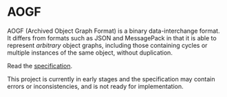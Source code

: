 # AOGF

AOGF (Archived Object Graph Format) is a binary data-interchange format. It differs from formats such as JSON and MessagePack in that it is able to represent *arbitrary* object graphs, including those containing cycles or multiple instances of the same object, without duplication.

Read the [specification](spec.md).

This project is currently in early stages and the specification may contain errors or inconsistencies, and is not ready for implementation.

